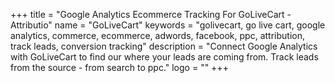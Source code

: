 +++
title = "Google Analytics Ecommerce Tracking For GoLiveCart - Attributio"
name = "GoLiveCart"
keywords = "golivecart, go live cart, google analytics, commerce, ecommerce, adwords, facebook, ppc, attribution, track leads, conversion tracking"
description = "Connect Google Analytics with GoLiveCart to find our where your leads are coming from. Track leads from the source - from search to ppc."
logo = ""
+++
